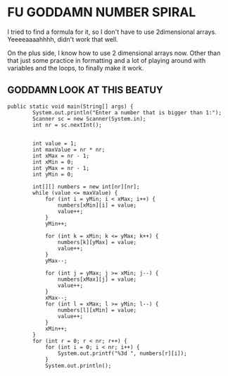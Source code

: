 # FU GODDAMN NUMBER SPIRAL

I tried to find a formula for it, so I don't have to use 2dimensional arrays.
Yeeeeaaaahhhh, didn't work that well.

On the plus side, I know how to use 2 dimensional arrays now.
Other than that just some practice in formatting and a lot of playing around with variables and the loops, to finally make it work. 

## GODDAMN LOOK AT THIS BEATUY


```
public static void main(String[] args) {
        System.out.println("Enter a number that is bigger than 1:");
        Scanner sc = new Scanner(System.in);
        int nr = sc.nextInt();


        int value = 1;
        int maxValue = nr * nr;
        int xMax = nr - 1;
        int xMin = 0;
        int yMax = nr - 1;
        int yMin = 0;

        int[][] numbers = new int[nr][nr];
        while (value <= maxValue) {
            for (int i = yMin; i < xMax; i++) {
                numbers[xMin][i] = value;
                value++;
            }
            yMin++;

            for (int k = xMin; k <= yMax; k++) {
                numbers[k][yMax] = value;
                value++;
            }
            yMax--;

            for (int j = yMax; j >= xMin; j--) {
                numbers[xMax][j] = value;
                value++;
            }
            xMax--;
            for (int l = xMax; l >= yMin; l--) {
                numbers[l][xMin] = value;
                value++;
            }
            xMin++;
        }
        for (int r = 0; r < nr; r++) {
            for (int i = 0; i < nr; i++) {
                System.out.printf("%3d ", numbers[r][i]);
            }
            System.out.println();
```

